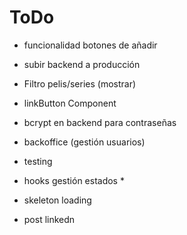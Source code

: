 # ToDo

- funcionalidad botones de añadir
- subir backend a producción
- Filtro pelis/series (mostrar)
- linkButton Component
- bcrypt en backend para contraseñas

- backoffice (gestión usuarios)
- testing
- hooks gestión estados \*
- skeleton loading
- post linkedn
